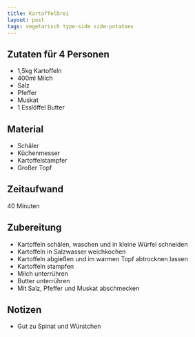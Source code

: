 ```yaml
---
title: Kartoffelbrei
layout: post
tags: vegetarisch type-side side-potatoes
---
```

## Zutaten für 4 Personen
 * 1,5kg Kartoffeln
 * 400ml Milch
 * Salz
 * Pfeffer
 * Muskat
 * 1 Esslöffel Butter
 
## Material
 * Schäler
 * Küchenmesser
 * Kartoffelstampfer
 * Großer Topf

## Zeitaufwand
 40 Minuten

## Zubereitung
 * Kartoffeln schälen, waschen und in kleine Würfel schneiden
 * Kartoffeln in Salzwasser weichkochen
 * Kartoffeln abgießen und im warmen Topf abtrocknen lassen 
 * Kartoffeln stampfen
 * Milch unterrühren
 * Butter unterrühren
 * Mit Salz, Pfeffer und Muskat abschmecken
 
## Notizen
 * Gut zu Spinat und Würstchen
